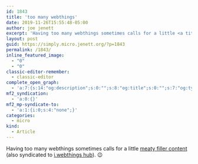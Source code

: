 ```yaml
---
id: 1843
title: 'too many webthings'
date: 2019-11-26T15:55:48-05:00
author: joe jenett
excerpt: 'Having too many webthings sometimes calls for a little <a title="meaty filler content, just for giggles, courtesy of baconmockup" href="https://wiki.jenett.org/photos:meaty-filler-content?rev=1574782043">meaty filler content</a> (also syndicated to <a href="https://iwebthings.jenett.org/" title="all the webthings in one place">i.webthings hub</a>). 😉'
layout: post
guid: https://simply.micro.jenett.org/?p=1843
permalink: /1843/
inline_featured_image:
  - "0"
  - "0"
classic-editor-remember:
  - classic-editor
complete_open_graph:
  - 'a:7:{s:14:"og:description";s:0:"";s:8:"og:title";s:0:"";s:7:"og:type";s:0:"";s:12:"twitter:card";s:7:"summary";s:15:"twitter:creator";s:0:"";s:19:"twitter:description";s:0:"";s:8:"og:image";s:0:"";}'
mf2_syndication:
  - 'a:0:{}'
mf2_mp-syndicate-to:
  - 'a:1:{i:0;s:4:"none";}'
categories:
  - micro
kind:
  - Article
---
```

Having too many webthings sometimes calls for a little [meaty filler content](https://wiki.jenett.org/photos:meaty-filler-content?rev=1574782043 "meaty filler content, just for giggles, courtesy of baconmockup") (also syndicated to [i.webthings hub](https://iwebthings.jenett.org/ "all the webthings in one place")). 😉